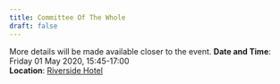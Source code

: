 ```yaml
---
title: Committee Of The Whole
draft: false
---
```


More details will be made available closer to the event.
**Date and Time**: Friday 01 May 2020, 15:45-17:00 \
**Location**: [Riverside Hotel](/venue)
